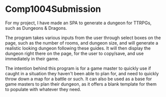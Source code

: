 # Comp1004Submission
For my project, I have made an SPA to generate a dungeon for TTRPGs, such as Dungeons & Dragons.

The program takes various inputs from the user through select boxes on the page, such as the number of rooms, and dungeon size, and will generate a realistic looking dungeon following these guides. It will then display the dungeon right there on the page, for the user to copy/save, and use immediately in their game.

The intention behind this program is for a game master to quickly use if caught in a situation they haven't been able to plan for, and need to quickly throw down a map for a battle or such. It can also be used as a base for game masters to plan their dungeon, as it offers a blank template for them to populate with whatever they need.
